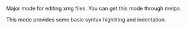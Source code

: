 Major mode for editing xmg files. You can get this mode through melpa.

This mode provides some basic syntax highliting and indentation.
